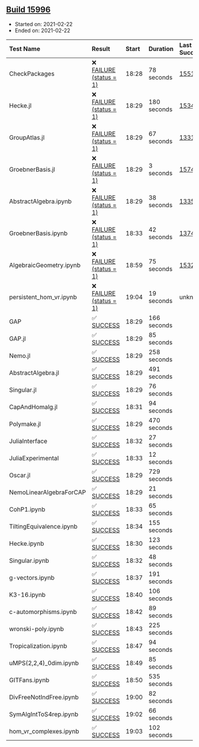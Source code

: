 ## [Build 15996](https://oscarci.mathematik.uni-kl.de/job/oscar/15996/)

* Started on: 2021-02-22
* Ended on: 2021-02-22

| Test Name    | Result | Start | Duration | Last Success | First Failure |
|:-------------|:-------|:------|:---------|:-------------|:--------------|
| CheckPackages | ❌ [FAILURE (status = 1)](https://oscarci.mathematik.uni-kl.de/job/oscar/15996/artifact/logs/build-15996/CheckPackages.log) | 18:28 | 78 seconds | [15514](https://oscarci.mathematik.uni-kl.de/job/oscar/15514/) | [15515](https://oscarci.mathematik.uni-kl.de/job/oscar/15515/) |
| Hecke.jl | ❌ [FAILURE (status = 1)](https://oscarci.mathematik.uni-kl.de/job/oscar/15996/artifact/logs/build-15996/Hecke.jl.log) | 18:29 | 180 seconds | [15344](https://oscarci.mathematik.uni-kl.de/job/oscar/15344/) | [15348](https://oscarci.mathematik.uni-kl.de/job/oscar/15348/) |
| GroupAtlas.jl | ❌ [FAILURE (status = 1)](https://oscarci.mathematik.uni-kl.de/job/oscar/15996/artifact/logs/build-15996/GroupAtlas.jl.log) | 18:29 | 67 seconds | [13311](https://oscarci.mathematik.uni-kl.de/job/oscar/13311/) | [13312](https://oscarci.mathematik.uni-kl.de/job/oscar/13312/) |
| GroebnerBasis.jl | ❌ [FAILURE (status = 1)](https://oscarci.mathematik.uni-kl.de/job/oscar/15996/artifact/logs/build-15996/GroebnerBasis.jl.log) | 18:29 | 3 seconds | [15745](https://oscarci.mathematik.uni-kl.de/job/oscar/15745/) | [15746](https://oscarci.mathematik.uni-kl.de/job/oscar/15746/) |
| AbstractAlgebra.ipynb | ❌ [FAILURE (status = 1)](https://oscarci.mathematik.uni-kl.de/job/oscar/15996/artifact/logs/build-15996/AbstractAlgebra.ipynb.log) | 18:29 | 38 seconds | [13355](https://oscarci.mathematik.uni-kl.de/job/oscar/13355/) | [13356](https://oscarci.mathematik.uni-kl.de/job/oscar/13356/) |
| GroebnerBasis.ipynb | ❌ [FAILURE (status = 1)](https://oscarci.mathematik.uni-kl.de/job/oscar/15996/artifact/logs/build-15996/GroebnerBasis.ipynb.log) | 18:33 | 42 seconds | [13748](https://oscarci.mathematik.uni-kl.de/job/oscar/13748/) | [13749](https://oscarci.mathematik.uni-kl.de/job/oscar/13749/) |
| AlgebraicGeometry.ipynb | ❌ [FAILURE (status = 1)](https://oscarci.mathematik.uni-kl.de/job/oscar/15996/artifact/logs/build-15996/AlgebraicGeometry.ipynb.log) | 18:59 | 75 seconds | [15322](https://oscarci.mathematik.uni-kl.de/job/oscar/15322/) | [15323](https://oscarci.mathematik.uni-kl.de/job/oscar/15323/) |
| persistent_hom_vr.ipynb | ❌ [FAILURE (status = 1)](https://oscarci.mathematik.uni-kl.de/job/oscar/15996/artifact/logs/build-15996/persistent_hom_vr.ipynb.log) | 19:04 | 19 seconds | unknown | unknown |
| GAP | ✅ [SUCCESS](https://oscarci.mathematik.uni-kl.de/job/oscar/15996/artifact/logs/build-15996/GAP.log) | 18:29 | 166 seconds |  |  |
| GAP.jl | ✅ [SUCCESS](https://oscarci.mathematik.uni-kl.de/job/oscar/15996/artifact/logs/build-15996/GAP.jl.log) | 18:29 | 85 seconds |  |  |
| Nemo.jl | ✅ [SUCCESS](https://oscarci.mathematik.uni-kl.de/job/oscar/15996/artifact/logs/build-15996/Nemo.jl.log) | 18:29 | 258 seconds |  |  |
| AbstractAlgebra.jl | ✅ [SUCCESS](https://oscarci.mathematik.uni-kl.de/job/oscar/15996/artifact/logs/build-15996/AbstractAlgebra.jl.log) | 18:29 | 491 seconds |  |  |
| Singular.jl | ✅ [SUCCESS](https://oscarci.mathematik.uni-kl.de/job/oscar/15996/artifact/logs/build-15996/Singular.jl.log) | 18:29 | 76 seconds |  |  |
| CapAndHomalg.jl | ✅ [SUCCESS](https://oscarci.mathematik.uni-kl.de/job/oscar/15996/artifact/logs/build-15996/CapAndHomalg.jl.log) | 18:31 | 94 seconds |  |  |
| Polymake.jl | ✅ [SUCCESS](https://oscarci.mathematik.uni-kl.de/job/oscar/15996/artifact/logs/build-15996/Polymake.jl.log) | 18:29 | 470 seconds |  |  |
| JuliaInterface | ✅ [SUCCESS](https://oscarci.mathematik.uni-kl.de/job/oscar/15996/artifact/logs/build-15996/JuliaInterface.log) | 18:32 | 27 seconds |  |  |
| JuliaExperimental | ✅ [SUCCESS](https://oscarci.mathematik.uni-kl.de/job/oscar/15996/artifact/logs/build-15996/JuliaExperimental.log) | 18:33 | 12 seconds |  |  |
| Oscar.jl | ✅ [SUCCESS](https://oscarci.mathematik.uni-kl.de/job/oscar/15996/artifact/logs/build-15996/Oscar.jl.log) | 18:29 | 729 seconds |  |  |
| NemoLinearAlgebraForCAP | ✅ [SUCCESS](https://oscarci.mathematik.uni-kl.de/job/oscar/15996/artifact/logs/build-15996/NemoLinearAlgebraForCAP.log) | 18:29 | 21 seconds |  |  |
| CohP1.ipynb | ✅ [SUCCESS](https://oscarci.mathematik.uni-kl.de/job/oscar/15996/artifact/logs/build-15996/CohP1.ipynb.log) | 18:33 | 65 seconds |  |  |
| TiltingEquivalence.ipynb | ✅ [SUCCESS](https://oscarci.mathematik.uni-kl.de/job/oscar/15996/artifact/logs/build-15996/TiltingEquivalence.ipynb.log) | 18:34 | 155 seconds |  |  |
| Hecke.ipynb | ✅ [SUCCESS](https://oscarci.mathematik.uni-kl.de/job/oscar/15996/artifact/logs/build-15996/Hecke.ipynb.log) | 18:30 | 123 seconds |  |  |
| Singular.ipynb | ✅ [SUCCESS](https://oscarci.mathematik.uni-kl.de/job/oscar/15996/artifact/logs/build-15996/Singular.ipynb.log) | 18:32 | 48 seconds |  |  |
| g-vectors.ipynb | ✅ [SUCCESS](https://oscarci.mathematik.uni-kl.de/job/oscar/15996/artifact/logs/build-15996/g-vectors.ipynb.log) | 18:37 | 191 seconds |  |  |
| K3-16.ipynb | ✅ [SUCCESS](https://oscarci.mathematik.uni-kl.de/job/oscar/15996/artifact/logs/build-15996/K3-16.ipynb.log) | 18:40 | 106 seconds |  |  |
| c-automorphisms.ipynb | ✅ [SUCCESS](https://oscarci.mathematik.uni-kl.de/job/oscar/15996/artifact/logs/build-15996/c-automorphisms.ipynb.log) | 18:42 | 89 seconds |  |  |
| wronski-poly.ipynb | ✅ [SUCCESS](https://oscarci.mathematik.uni-kl.de/job/oscar/15996/artifact/logs/build-15996/wronski-poly.ipynb.log) | 18:43 | 225 seconds |  |  |
| Tropicalization.ipynb | ✅ [SUCCESS](https://oscarci.mathematik.uni-kl.de/job/oscar/15996/artifact/logs/build-15996/Tropicalization.ipynb.log) | 18:47 | 94 seconds |  |  |
| uMPS(2,2,4)_0dim.ipynb | ✅ [SUCCESS](https://oscarci.mathematik.uni-kl.de/job/oscar/15996/artifact/logs/build-15996/uMPS-2-2-4-_0dim.ipynb.log) | 18:49 | 85 seconds |  |  |
| GITFans.ipynb | ✅ [SUCCESS](https://oscarci.mathematik.uni-kl.de/job/oscar/15996/artifact/logs/build-15996/GITFans.ipynb.log) | 18:50 | 535 seconds |  |  |
| DivFreeNotIndFree.ipynb | ✅ [SUCCESS](https://oscarci.mathematik.uni-kl.de/job/oscar/15996/artifact/logs/build-15996/DivFreeNotIndFree.ipynb.log) | 19:00 | 82 seconds |  |  |
| SymAlgIntToS4rep.ipynb | ✅ [SUCCESS](https://oscarci.mathematik.uni-kl.de/job/oscar/15996/artifact/logs/build-15996/SymAlgIntToS4rep.ipynb.log) | 19:02 | 66 seconds |  |  |
| hom_vr_complexes.ipynb | ✅ [SUCCESS](https://oscarci.mathematik.uni-kl.de/job/oscar/15996/artifact/logs/build-15996/hom_vr_complexes.ipynb.log) | 19:03 | 102 seconds |  |  |
